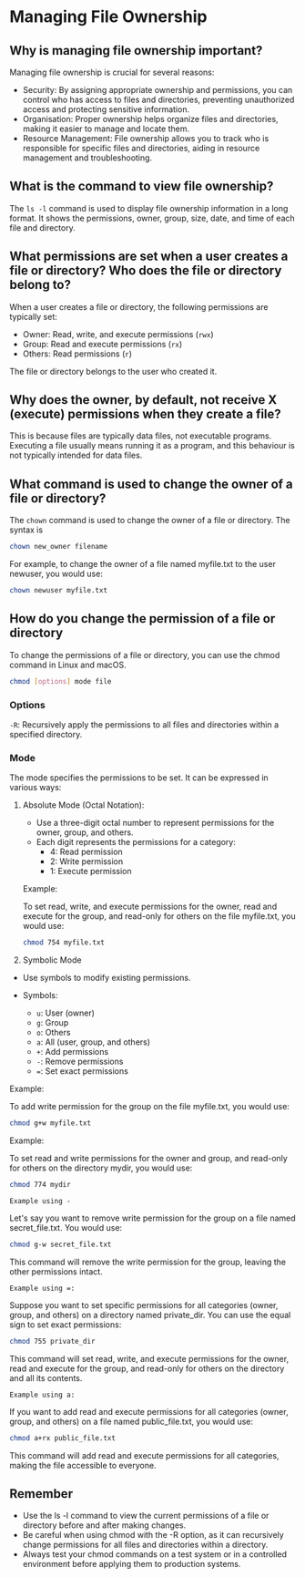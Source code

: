 # Managing File Ownership

## Why is managing file ownership important?

Managing file ownership is crucial for several reasons:

- Security: By assigning appropriate ownership and permissions, you can control who has access to files and directories, preventing unauthorized access and protecting sensitive information.
- Organisation: Proper ownership helps organize files and directories, making it easier to manage and locate them.
- Resource Management: File ownership allows you to track who is responsible for specific files and directories, aiding in resource management and troubleshooting.

## What is the command to view file ownership?

The `ls -l` command is used to display file ownership information in a long format. It shows the permissions, owner, group, size, date, and time of each file and directory.

## What permissions are set when a user creates a file or directory? Who does the file or directory belong to?

When a user creates a file or directory, the following permissions are typically set:

- Owner: Read, write, and execute permissions (`rwx`)
- Group: Read and execute permissions (`rx`)
- Others: Read permissions (`r`)

The file or directory belongs to the user who created it.

## Why does the owner, by default, not receive X (execute) permissions when they create a file?

This is because files are typically data files, not executable programs. Executing a file usually means running it as a program, and this behaviour is not typically intended for data files.

## What command is used to change the owner of a file or directory?

The `chown` command is used to change the owner of a file or directory. The syntax is

```bash
chown new_owner filename
```

For example, to change the owner of a file named myfile.txt to the user newuser, you would use:

```bash
chown newuser myfile.txt
```

## How do you change the permission of a file or directory

To change the permissions of a file or directory, you can use the chmod command in Linux and macOS.

```bash
chmod [options] mode file
```

### Options

`-R`: Recursively apply the permissions to all files and directories within a specified directory.

### Mode

The mode specifies the permissions to be set. It can be expressed in various ways:

1. Absolute Mode (Octal Notation):

   - Use a three-digit octal number to represent permissions for the owner, group, and others.
   - Each digit represents the permissions for a category:
     - 4: Read permission
     - 2: Write permission
     - 1: Execute permission

   Example:

   To set read, write, and execute permissions for the owner, read and execute for the group, and read-only for others on the file myfile.txt, you would use:

   ```bash
   chmod 754 myfile.txt
   ```

2. Symbolic Mode

- Use symbols to modify existing permissions.
- Symbols:

  - `u`: User (owner)
  - `g`: Group
  - `o`: Others
  - `a`: All (user, group, and others)
  - `+`: Add permissions
  - `-`: Remove permissions
  - `=`: Set exact permissions

Example:

To add write permission for the group on the file myfile.txt, you would use:

```bash
chmod g+w myfile.txt
```

Example:

To set read and write permissions for the owner and group, and read-only for others on the directory mydir, you would use:

```bash
chmod 774 mydir
```

`Example using -`

Let's say you want to remove write permission for the group on a file named secret_file.txt. You would use:

```bash
chmod g-w secret_file.txt
```

This command will remove the write permission for the group, leaving the other permissions intact.

`Example using =:`

Suppose you want to set specific permissions for all categories (owner, group, and others) on a directory named private_dir. You can use the equal sign to set exact permissions:

```bash
chmod 755 private_dir
```

This command will set read, write, and execute permissions for the owner, read and execute for the group, and read-only for others on the directory and all its contents.

`Example using a:`

If you want to add read and execute permissions for all categories (owner, group, and others) on a file named public_file.txt, you would use:

```bash
chmod a+rx public_file.txt
```

This command will add read and execute permissions for all categories, making the file accessible to everyone.

## Remember

- Use the ls -l command to view the current permissions of a file or directory before and after making changes.
- Be careful when using chmod with the -R option, as it can recursively change permissions for all files and directories within a directory.
- Always test your chmod commands on a test system or in a controlled environment before applying them to production systems.
